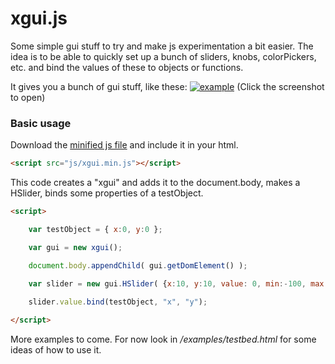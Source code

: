xgui.js
=======

Some simple gui stuff to try and make js experimentation a bit easier.
The idea is to be able to quickly set up a bunch of sliders, knobs, colorPickers, etc. and bind the values of these to objects or functions.

It gives you a bunch of gui stuff, like these:
[![example](http://oosmoxiecode.github.com/assets/xgui.png)](http://oosmoxiecode.github.com/examples/xgui.js/testbed.html)
(Click the screenshot to open)

### Basic usage ###

Download the [minified js file](http://oosmoxiecode.github.com/xgui.js/build/xgui.min.js) and include it in your html.

```html
<script src="js/xgui.min.js"></script>
```

This code creates a "xgui" and adds it to the document.body, makes a HSlider, binds some properties of a testObject.

```html
<script>

	var testObject = { x:0, y:0 };

	var gui = new xgui();

	document.body.appendChild( gui.getDomElement() );

	var slider = new gui.HSlider( {x:10, y:10, value: 0, min:-100, max:100} );
	
	slider.value.bind(testObject, "x", "y");

</script>
```

More examples to come. For now look in */examples/testbed.html* for some ideas of how to use it.